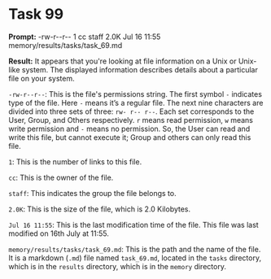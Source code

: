 # Task 99

**Prompt:** -rw-r--r--  1 cc  staff   2.0K Jul 16 11:55 memory/results/tasks/task_69.md

**Result:**
It appears that you're looking at file information on a Unix or Unix-like system. The displayed information describes details about a particular file on your system.

`-rw-r--r--`: This is the file's permissions string. The first symbol `-` indicates type of the file. Here `-` means it’s a regular file. The next nine characters are divided into three sets of three: `rw- r-- r--`. Each set corresponds to the User, Group, and Others respectively. `r` means read permission, `w` means write permission and `-` means no permission. So, the User can read and write this file, but cannot execute it; Group and others can only read this file.

`1`: This is the number of links to this file.

`cc`: This is the owner of the file.

`staff`: This indicates the group the file belongs to.

`2.0K`: This is the size of the file, which is 2.0 Kilobytes.

`Jul 16 11:55`: This is the last modification time of the file. This file was last modified on 16th July at 11:55.

`memory/results/tasks/task_69.md`: This is the path and the name of the file. It is a markdown (`.md`) file named `task_69.md`, located in the `tasks` directory, which is in the `results` directory, which is in the `memory` directory.

